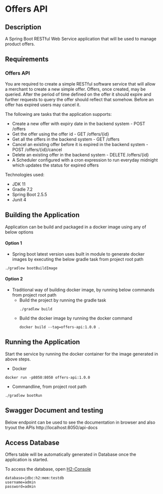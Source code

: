 # Offers API

## Description
A Spring Boot RESTful Web Service application that will be used to manage product offers.

## Requirements
### Offers API

You are required to create a simple RESTful software service that will
allow a merchant to create a new simple offer. Offers, once created, may be
queried. After the period of time defined on the offer it should expire and
further requests to query the offer should reflect that somehow. Before an offer
has expired users may cancel it.


The following are tasks that the application supports:
- Create a new offer with expiry date in the backend system - POST /offers
- Get the offer using the offer id - GET /offers/{id}
- Get all the offers in the backend system - GET /offers
- Cancel an existing offer before it is expired in the backend system - POST /offers/{id}/cancel
- Delete an existing offer in the backend system - DELETE /offers/{id}
- A Scheduler configured with a cron expression to run everyday midnight which updates the status for expired offers

Technologies used:

- JDK 11
- Gradle 7.2
- Spring Boot 2.5.5
- Junit 4


## Building the Application
Application can be build and packaged in a docker image using any of below options
#### Option 1 
- Spring boot latest version uses built in module to generate docker images by executing the below gradle task from project root path
```
./gradlew bootBuildImage
```

#### Option 2 
- Traditional way of building docker image, by running below commands from project root path
  - Build the project by running the gradle task
    ```
    ./gradlew build
    ```
  - Build the docker image by running the docker command
    ```
    docker build --tag=offers-api:1.0.0 . 
    ```

## Running the Application
Start the service by running the docker container for the image generated in above steps.
- Docker
```
docker run -p8050:8050 offers-api:1.0.0
```

- Commandline, from project root path
```
./gradlew bootRun
```

## Swagger Document and testing
Below endpoint can be used to see the documentation in browser and also tryout the APIs
http://localhost:8050/api-docs

## Access Database
Offers table will be automatically generated in Database once the application is started.

To access the database, open [H2-Console](http://localhost:8050/h2-console)
```
database=jdbc:h2:mem:testdb
username=admin
password=admin
```